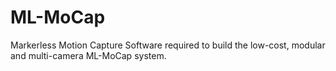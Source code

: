 # ML-MoCap
Markerless Motion Capture Software required to build the low-cost, modular and multi-camera ML-MoCap system.
